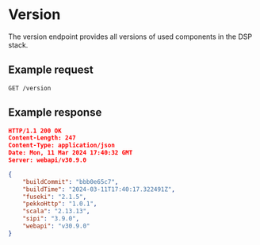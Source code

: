 # Version

The version endpoint provides all versions of used components in the DSP stack.

## Example request

`GET /version`

## Example response

```json
HTTP/1.1 200 OK
Content-Length: 247
Content-Type: application/json
Date: Mon, 11 Mar 2024 17:40:32 GMT
Server: webapi/v30.9.0

{
    "buildCommit": "bbb0e65c7",
    "buildTime": "2024-03-11T17:40:17.322491Z",
    "fuseki": "2.1.5",
    "pekkoHttp": "1.0.1",
    "scala": "2.13.13",
    "sipi": "3.9.0",
    "webapi": "v30.9.0"
}

```
